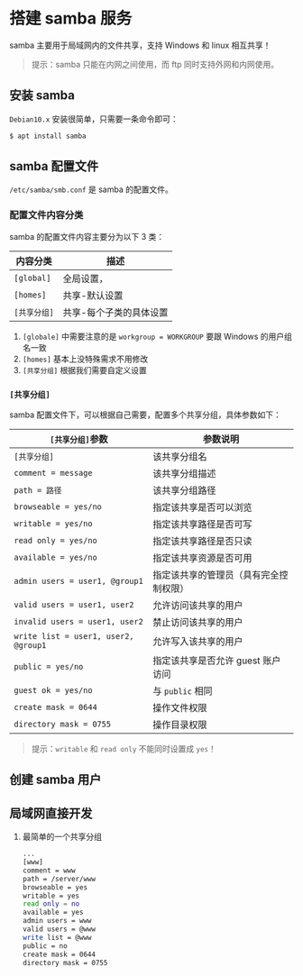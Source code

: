 # 搭建 samba 服务

samba 主要用于局域网内的文件共享，支持 Windows 和 linux 相互共享！

> 提示：samba 只能在内网之间使用，而 ftp 同时支持外网和内网使用。

## 安装 samba

`Debian10.x` 安装很简单，只需要一条命令即可：

```sh
$ apt install samba
```

## samba 配置文件

`/etc/samba/smb.conf` 是 samba 的配置文件。

### 配置文件内容分类

samba 的配置文件内容主要分为以下 3 类：

| 内容分类     | 描述                    |
| ------------ | ----------------------- |
| `[global]`   | 全局设置，              |
| `[homes]`    | 共享-默认设置           |
| `[共享分组]` | 共享-每个子类的具体设置 |

1. `[globale]` 中需要注意的是 `workgroup = WORKGROUP` 要跟 Windows 的用户组名一致
2. `[homes]` 基本上没特殊需求不用修改
3. `[共享分组]` 根据我们需要自定义设置

### `[共享分组]`

samba 配置文件下，可以根据自己需要，配置多个共享分组，具体参数如下：

| `[共享分组]`参数                     | 参数说明                               |
| ------------------------------------ | -------------------------------------- |
| `[共享分组]`                         | 该共享分组名                           |
| `comment = message`                  | 该共享分组描述                         |
| `path = 路径`                        | 该共享分组路径                         |
| `browseable = yes/no`                | 指定该共享是否可以浏览                 |
| `writable = yes/no`                  | 指定该共享路径是否可写                 |
| `read only = yes/no`                 | 指定该共享路径是否只读                 |
| `available = yes/no`                 | 指定该共享资源是否可用                 |
| `admin users = user1, @group1`       | 指定该共享的管理员（具有完全控制权限） |
| `valid users = user1, user2`         | 允许访问该共享的用户                   |
| `invalid users = user1, user2`       | 禁止访问该共享的用户                   |
| `write list = user1, user2, @group1` | 允许写入该共享的用户                   |
| `public = yes/no`                    | 指定该共享是否允许 guest 账户访问      |
| `guest ok = yes/no`                  | 与 `public` 相同                       |
| `create mask = 0644`                 | 操作文件权限                           |
| `directory mask = 0755`              | 操作目录权限                           |

> 提示：`writable` 和 `read only` 不能同时设置成 `yes`！

## 创建 samba 用户

## 局域网直接开发

1. 最简单的一个共享分组

   ```sh
   ...
   [www]
   comment = www
   path = /server/www
   browseable = yes
   writable = yes
   read only = no
   available = yes
   admin users = www
   valid users = @www
   write list = @www
   public = no
   create mask = 0644
   directory mask = 0755
   ```
